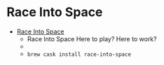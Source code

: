 # Race Into Space
- [Race Into Space](https://www.raceintospace.org/)
  -  Race Into Space Here to play? Here to work?
  - 
  - `brew cask install race-into-space`
